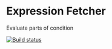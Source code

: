 # Expression Fetcher
Evaluate parts of condition

[![Build status](https://ci.appveyor.com/api/projects/status/github/zifter/expression_fetcher?branch=master&svg=true)](https://github.com/zifter/expression_fetcher)